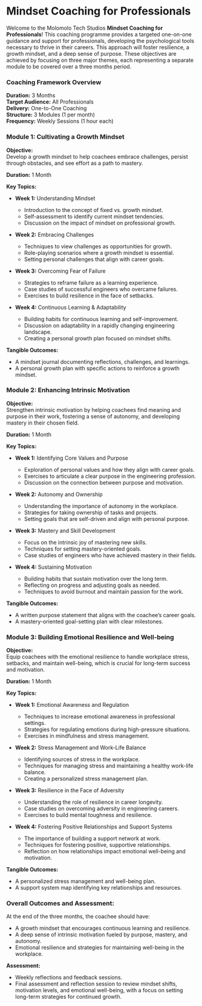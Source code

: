 # **Mindset Coaching for Professionals**

Welcome to the Molomolo Tech Studios **Mindset Coaching for Professionals**! This coaching programme provides a targeted one-on-one guidance and support for professionals, developing the psychological tools necessary to thrive in their careers. This approach will foster resilience, a growth mindset, and a deep sense of purpose. These objectives are achieved by focusing on three major themes, each representing a separate module to be covered over a three months period.

### Coaching Framework Overview

**Duration:** 3 Months  
**Target Audience:** All Professionals  
**Delivery:** One-to-One Coaching  
**Structure:** 3 Modules (1 per month)  
**Frequency:** Weekly Sessions (1 hour each)  

### **Module 1: Cultivating a Growth Mindset**

**Objective:**  
Develop a growth mindset to help coachees embrace challenges, persist through obstacles, and see effort as a path to mastery.

**Duration:** 1 Month

**Key Topics:**
- **Week 1:** Understanding Mindset
  - Introduction to the concept of fixed vs. growth mindset.
  - Self-assessment to identify current mindset tendencies.
  - Discussion on the impact of mindset on professional growth.

- **Week 2:** Embracing Challenges
  - Techniques to view challenges as opportunities for growth.
  - Role-playing scenarios where a growth mindset is essential.
  - Setting personal challenges that align with career goals.

- **Week 3:** Overcoming Fear of Failure
  - Strategies to reframe failure as a learning experience.
  - Case studies of successful engineers who overcame failures.
  - Exercises to build resilience in the face of setbacks.

- **Week 4:** Continuous Learning & Adaptability
  - Building habits for continuous learning and self-improvement.
  - Discussion on adaptability in a rapidly changing engineering landscape.
  - Creating a personal growth plan focused on mindset shifts.

**Tangible Outcomes:**
- A mindset journal documenting reflections, challenges, and learnings.
- A personal growth plan with specific actions to reinforce a growth mindset.

### **Module 2: Enhancing Intrinsic Motivation**

**Objective:**  
Strengthen intrinsic motivation by helping coachees find meaning and purpose in their work, fostering a sense of autonomy, and developing mastery in their chosen field.

**Duration:** 1 Month

**Key Topics:**
- **Week 1:** Identifying Core Values and Purpose
  - Exploration of personal values and how they align with career goals.
  - Exercises to articulate a clear purpose in the engineering profession.
  - Discussion on the connection between purpose and motivation.

- **Week 2:** Autonomy and Ownership
  - Understanding the importance of autonomy in the workplace.
  - Strategies for taking ownership of tasks and projects.
  - Setting goals that are self-driven and align with personal purpose.

- **Week 3:** Mastery and Skill Development
  - Focus on the intrinsic joy of mastering new skills.
  - Techniques for setting mastery-oriented goals.
  - Case studies of engineers who have achieved mastery in their fields.

- **Week 4:** Sustaining Motivation
  - Building habits that sustain motivation over the long term.
  - Reflecting on progress and adjusting goals as needed.
  - Techniques to avoid burnout and maintain passion for the work.

**Tangible Outcomes:**
- A written purpose statement that aligns with the coachee’s career goals.
- A mastery-oriented goal-setting plan with clear milestones.

### **Module 3: Building Emotional Resilience and Well-being**

**Objective:**  
Equip coachees with the emotional resilience to handle workplace stress, setbacks, and maintain well-being, which is crucial for long-term success and motivation.

**Duration:** 1 Month

**Key Topics:**
- **Week 1:** Emotional Awareness and Regulation
  - Techniques to increase emotional awareness in professional settings.
  - Strategies for regulating emotions during high-pressure situations.
  - Exercises in mindfulness and stress management.

- **Week 2:** Stress Management and Work-Life Balance
  - Identifying sources of stress in the workplace.
  - Techniques for managing stress and maintaining a healthy work-life balance.
  - Creating a personalized stress management plan.

- **Week 3:** Resilience in the Face of Adversity
  - Understanding the role of resilience in career longevity.
  - Case studies on overcoming adversity in engineering careers.
  - Exercises to build mental toughness and resilience.

- **Week 4:** Fostering Positive Relationships and Support Systems
  - The importance of building a support network at work.
  - Techniques for fostering positive, supportive relationships.
  - Reflection on how relationships impact emotional well-being and motivation.

**Tangible Outcomes:**
- A personalized stress management and well-being plan.
- A support system map identifying key relationships and resources.

### **Overall Outcomes and Assessment:**
At the end of the three months, the coachee should have:
- A growth mindset that encourages continuous learning and resilience.
- A deep sense of intrinsic motivation fueled by purpose, mastery, and autonomy.
- Emotional resilience and strategies for maintaining well-being in the workplace.

**Assessment:**  
- Weekly reflections and feedback sessions.
- Final assessment and reflection session to review mindset shifts, motivation levels, and emotional well-being, with a focus on setting long-term strategies for continued growth.
